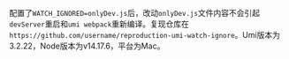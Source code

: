 配置了`WATCH_IGNORED=onlyDev.js`后，改动`onlyDev.js`文件内容不会引起`devServer`重启和`umi webpack`重新编译。复现仓库在`https://github.com/username/reproduction-umi-watch-ignore`。Umi版本为3.2.22，Node版本为v14.17.6，平台为Mac。

